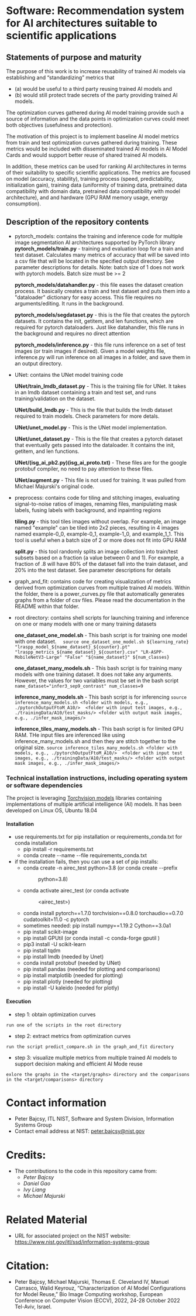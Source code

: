 
# Software: Recommendation system for AI architectures suitable to scientific applications

##  Statements of purpose and maturity
The purpose of this work is to increase reusability of trained AI models via establishing 
and “standardizing” metrics that 
- (a) would be useful to a third party reusing trained AI models and 
- (b) would still protect trade secrets of the party providing trained AI models. 

The optimization curves gathered during AI model training provide such a source of information 
and the data points in optimization curves could meet both objectives (usefulness and protection).

The motivation of this project is to implement baseline AI model metrics from train and test 
optimization curves gathered during training. These metrics would be included with disseminated 
trained AI models in AI Model Cards and would support better reuse of shared trained AI models. 

In addition, these metrics can be used for ranking AI architectures in terms of their suitability
 to specific scientific applications. The metrics are focused on model (accuracy, stability), 
 training process (speed, predictability, initialization gain), 
 training data (uniformity of training data, pretrained data compatibility with domain data, pretrained data compatibility with model architecture), and
 and hardware (GPU RAM memory usage, energy consumption). 
  
##  Description of the repository contents

- pytorch_models: contains the training and inference code for multiple image segmentation AI architectures 
supported by PyTorch library
    **pytorch_models/train.py** - training and evaluation loop for a train and test dataset.  Calculates many metrics of accuracy
    that will be saved into a csv file that will be located in the specified output directory. See parameter descriptions for details.
        Note: batch size of 1 does not work with pytorch models.  Batch size must be >= 2
    
    **pytorch_models/datahandler.py** - this file eases the dataset creation process.  It basically creates a train and test dataset
    and puts them into a "dataloader" dictionary for easy access. This file requires no arguments/editing. It runs
    in the background.
    
    **pytorch_models/segdataset.py** - this is the file that creates the pytorch datasets.  It contains the init, getitem, and len
    functions, which are required for pytorch dataloaders.  Just like datahandler, this file runs in the background
    and requires no direct attention
    
    **pytorch_models/inference.py** - this file runs inference on a set of test images (or train images if desired). Given a model
weights file, inference.py will run inference on all images in a folder, and save them in an output directory.

- UNet: contains the UNet model training code

    **UNet/train_lmdb_dataset.py** - This is the training file for UNet. It takes in an lmdb dataset containing
    a train and test set, and runs training/validation on the dataset.
    
    **UNet/build_lmdb.py** - This is the file that builds the lmdb dataset required to train models. Check 
    parameters for more detals.
    
    **UNet/unet_model.py** - This is the UNet model implementation.
    
    **UNet/unet_dataset.py** - This is the file that creates a pytorch dataset that eventually gets passed
    into the dataloader. It contains the init, getitem, and len functions.
       
    **UNet/(isg_ai_pb2.py)(isg_ai_proto.txt)** - These files are for the google protobuf compiler, no need
    to pay attention to these files.
    
    **UNet/augment.py** - This file is not used for training. It was pulled from Michael Majurski's original code.

- preprocess: contains code for tiling and stitching images, evaluating signal-to-noise ratios of images, renaming files,
manipulating mask labels, fusing labels with background, and inpainting regions

    **tiling.py** - this tool tiles images without overlap. For example, an image named "example" can be tiled into 2x2 pieces, resulting in 4 images named example-0_0, example-0_1,
    example-1_0, and example_1_1. This tool is useful when a batch size of 2 or more does not fit into GPU RAM
    
    **split.py** - this tool randomly splits an image collection into train/test subsets based on a fraction 
    (a value between 0 and 1). For example, a fraction of .8 will have 80% of the 
    dataset fall into the train dataset, and 20% into the test dataset. See parameter descriptions for details

- graph_and_fit: contains code for creating visualization of metrics derived from optimization curves
from multiple trained AI models. Within the folder, there is a power_curves.py file that automatically
generates graphs from a folder of csv files. Please read the documentation in the README within that
folder.

- root directory: contains shell scripts for launching training and inference on one or many models with 
one or many training datasets

    **one_dataset_one_model.sh** -  This bash script is for training one model with one dataset.
    `  
    source one_dataset_one_model.sh ${learning_rate} "lraspp_model_${name_dataset}_${counter}.pt" "lraspp_metrics_${name_dataset}_${counter}.csv" "LR-ASPP-MobileNetV3-Large" "False" "${name_dataset}" ${num_classes}
    `
    
    **one_dataset_many_models.sh** - This bash script is for training many models with one training dataset.
    It does not take any arguments. However, the values for two variables must be set in the bash script
    `
        name_dataset="infer3_sep9_contrast"
        num_classes=9
    `

    **inference_many_models.sh** - This bash script is for inferencing 
    `
    source inference_many_models.sh <folder with models, e.g., ./pytorchOutputFtoM_A10/> 
    <folder with input test images, e.g., ./trainingData/A10/test_masks/>
     <folder with output mask images, e.g., ./infer_mask_images/>
    `

    **inference_tiles_many_models.sh** - This bash script is for limited GPU RAM. THe input files
    are inferenced like using inference_many_models.sh and then they are stitch together to the 
    original size.
    `
    source inference_tiles_many_models.sh <folder with models, e.g., ./pytorchOutputFtoM_A10/> 
    <folder with input test images, e.g., ./trainingData/A10/test_masks/>
     <folder with output mask images, e.g., ./infer_mask_images/>
    `

###   Technical installation instructions, including operating system or software dependencies

The project is leveraging [Torchvision models](https://pytorch.org/vision/stable/models.html) libraries containing 
implementations of multiple artificial intelligence (AI) models. It has been developed on Linux OS, Ubuntu 18.04

#### Installation

- use requirements.txt for pip installation or requirements_conda.txt for conda installation
    - pip install -r requirements.txt
    - conda create --name <env> --file requirements_conda.txt 
- if the installation fails, then you can use a set of pip installs:
    - conda create -n airec_test python=3.8 (or conda create --prefix <dir><nn-util> python=3.8)
    - conda activate airec_test (or conda activate <dir><airec_test>)
    - conda install pytorch==1.7.0 torchvision==0.8.0 torchaudio==0.7.0 cudatoolkit=11.0 -c pytorch
    - sometimes needed: pip install numpy==1.19.2 Cython==3.0a1
    - pip install scikit-image
    - pip install GPUtil (or conda install -c conda-forge gputil )
    - pip3 install -U scikit-learn
    - pip install tqdm
    - pip install lmdb (needed by Unet)
    - conda install protobuf (needed by UNet)
    - pip install pandas (needed for plotting and comparisons)
    - pip install matplotlib (needed for plotting)
    - pip install plotly (needed for plotting)
    - pip install -U kaleido (needed for plotly)
    
#### Execution
    
- step 1: obtain optimization curves

`
run one of the scripts in the root directory
`

- step 2: extract metrics from optimization curves

`
 run the script predict_compare.sh in the graph_and_fit directory
`

- step 3: visualize multiple metrics from multiple trained AI models to support decision making and efficient AI Mode
reuse
 
 `
 exlore the graphs in the <target/graphs> directory and the comparisons 
 in the <target/comparisons> directory
 `


#    Contact information
-   Peter Bajcsy, ITL NIST, Software and System Division, Information Systems Group
-   Contact email address at NIST: peter.bajcsy@nist.gov

#    Credits: 
- The contributions to the code in this repository came from:
    - *Peter Bajcsy*
    - *Daniel Gao*
    - *Ivy Liang*
    - *Michael Majurski*
 
#    Related Material
-    URL for associated project on the NIST website: https://www.nist.gov/itl/ssd/information-systems-group

[comment]: # ( References to user guides if stored outside of GitHub)

#    Citation: 
- Peter Bajcsy, Michael Majurski, Thomas E. Cleveland IV, Manuel Carrasco, Walid Keyrouz, 
“Characterization of AI Model Configurations for Model Reuse,” 
Bio Image Computing workshop, European Conference on Computer Vision (ECCV), 2022, 
24-28 October 2022 Tel-Aviv, Israel.

[comment]: # ( References to any included non-public domain software modules, and additional license language if needed, e.g. BSD, GPL, or MIT)






